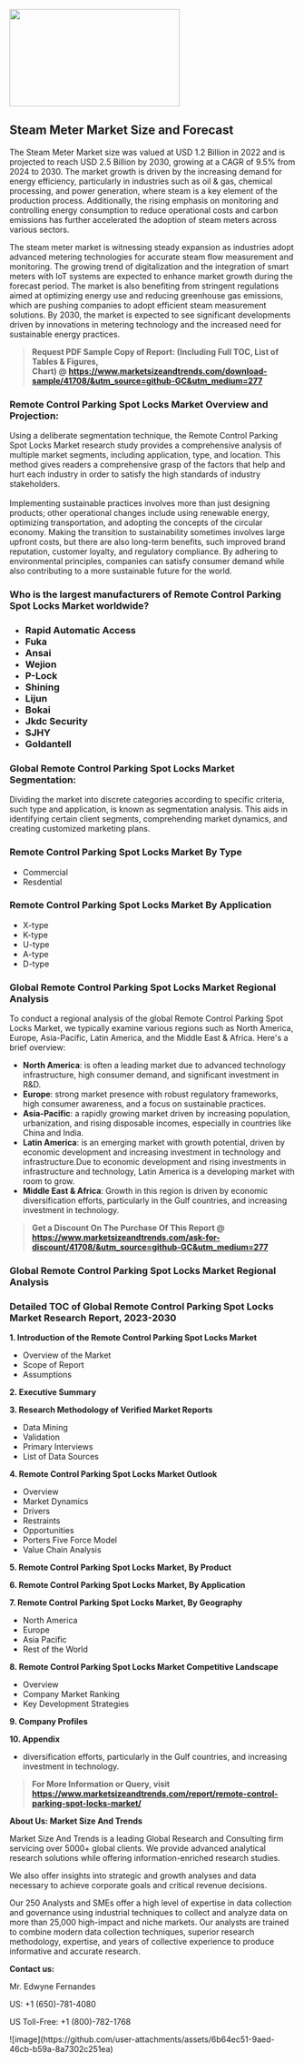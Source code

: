 <p><img class="alignnone size-medium wp-image-20088" src="https://ffe5etoiles.com/wp-content/uploads/2024/12/MST1-300x171.png" alt="" width="300" height="171" /></p><h2>Steam Meter Market Size and Forecast</h2><p>The Steam Meter Market size was valued at USD 1.2 Billion in 2022 and is projected to reach USD 2.5 Billion by 2030, growing at a CAGR of 9.5% from 2024 to 2030. The market growth is driven by the increasing demand for energy efficiency, particularly in industries such as oil & gas, chemical processing, and power generation, where steam is a key element of the production process. Additionally, the rising emphasis on monitoring and controlling energy consumption to reduce operational costs and carbon emissions has further accelerated the adoption of steam meters across various sectors.</p><p>The steam meter market is witnessing steady expansion as industries adopt advanced metering technologies for accurate steam flow measurement and monitoring. The growing trend of digitalization and the integration of smart meters with IoT systems are expected to enhance market growth during the forecast period. The market is also benefiting from stringent regulations aimed at optimizing energy use and reducing greenhouse gas emissions, which are pushing companies to adopt efficient steam measurement solutions. By 2030, the market is expected to see significant developments driven by innovations in metering technology and the increased need for sustainable energy practices.</p></p><blockquote id="" class=""><strong>Request PDF Sample Copy of Report: (Including Full TOC, List of Tables &amp; Figures, Chart)&nbsp;@&nbsp;<strong><a href="https://www.marketsizeandtrends.com/download-sample/41708/&utm_source=github-GC&utm_medium=277" target="_blank">https://www.marketsizeandtrends.com/download-sample/41708/&utm_source=github-GC&utm_medium=277</a></strong></strong></blockquote><h3 id="" class="">Remote Control Parking Spot Locks Market&nbsp;Overview and Projection:</h3><p id="" class="">Using a deliberate segmentation technique, the Remote Control Parking Spot Locks Market research study provides a comprehensive analysis of multiple market segments, including application, type, and location. This method gives readers a comprehensive grasp of the factors that help and hurt each industry in order to satisfy the high standards of industry stakeholders. <br /> <br />Implementing sustainable practices involves more than just designing products; other operational changes include using renewable energy, optimizing transportation, and adopting the concepts of the circular economy. Making the transition to sustainability sometimes involves large upfront costs, but there are also long-term benefits, such improved brand reputation, customer loyalty, and regulatory compliance. By adhering to environmental principles, companies can satisfy consumer demand while also contributing to a more sustainable future for the world.</p><h3 id="" class="">Who is the largest manufacturers of&nbsp;Remote Control Parking Spot Locks Market worldwide?</h3><h3 class=""><p><ul><li>Rapid Automatic Access </li><li> Fuka </li><li> Ansai </li><li> Wejion </li><li> P-Lock </li><li> Shining </li><li> Lijun </li><li> Bokai </li><li> Jkdc Security </li><li> SJHY </li><li> Goldantell</li></ul></p></h3><h3 id="" class="">Global&nbsp;Remote Control Parking Spot Locks Market Segmentation:</h3><p id="" class="">Dividing the market into discrete categories according to specific criteria, such type and application, is known as segmentation analysis. This aids in identifying certain client segments, comprehending market dynamics, and creating customized marketing plans.</p><h3 id="" class="">Remote Control Parking Spot Locks Market&nbsp;By Type</h3><p><p><ul><li>Commercial</li><li> Resdential</p></li></ul></p></p><h3 id="" class="">Remote Control Parking Spot Locks Market&nbsp;By Application</h3><p class=""><p><ul><li>X-type</li><li> K-type</li><li> U-type</li><li> A-type</li><li> D-type</li></ul></p></p><h3 id="" class="">Global Remote Control Parking Spot Locks Market Regional Analysis</h3><p id="" class="">To conduct a regional analysis of the global Remote Control Parking Spot Locks Market, we typically examine various regions such as North America, Europe, Asia-Pacific, Latin America, and the Middle East &amp; Africa. Here's a brief overview:</p><ul><li><strong>North America</strong>: is often a leading market due to advanced technology infrastructure, high consumer demand, and significant investment in R&amp;D.</li><li><strong>Europe</strong>: strong market presence with robust regulatory frameworks, high consumer awareness, and a focus on sustainable practices.</li><li><strong>Asia-Pacific</strong>: a rapidly growing market driven by increasing population, urbanization, and rising disposable incomes, especially in countries like China and India.</li><li><strong>Latin America</strong>: is an emerging market with growth potential, driven by economic development and increasing investment in technology and infrastructure.Due to economic development and rising investments in infrastructure and technology, Latin America is a developing market with room to grow.</li><li><strong>Middle East &amp; Africa</strong>: Growth in this region is driven by economic diversification efforts, particularly in the Gulf countries, and increasing investment in technology.</li></ul><blockquote id="" class=""><strong>Get a Discount On The Purchase Of This Report @ <strong><a href="https://www.marketsizeandtrends.com/ask-for-discount/41708/&utm_source=github-GC&utm_medium=277" target="_blank">https://www.marketsizeandtrends.com/ask-for-discount/41708/&utm_source=github-GC&utm_medium=277</a></strong></strong></blockquote><h3 id="" class="">Global Remote Control Parking Spot Locks Market Regional Analysis</h3><h3 id="" class="">Detailed TOC of Global Remote Control Parking Spot Locks Market Research Report, 2023-2030</h3><p id="" class=""><strong>1. Introduction of the Remote Control Parking Spot Locks Market</strong></p><ul><li>Overview of the Market</li><li>Scope of Report</li><li>Assumptions</li></ul><p id="" class=""><strong>2. Executive Summary</strong></p><p id="" class=""><strong>3. Research Methodology of Verified Market Reports</strong></p><ul><li>Data Mining</li><li>Validation</li><li>Primary Interviews</li><li>List of Data Sources</li></ul><p id="" class=""><strong>4. Remote Control Parking Spot Locks Market Outlook</strong></p><ul><li>Overview</li><li>Market Dynamics</li><li>Drivers</li><li>Restraints</li><li>Opportunities</li><li>Porters Five Force Model</li><li>Value Chain Analysis</li></ul><p id="" class=""><strong>5. Remote Control Parking Spot Locks Market, By Product</strong></p><p id="" class=""><strong>6. Remote Control Parking Spot Locks Market, By Application</strong></p><p id="" class=""><strong>7. Remote Control Parking Spot Locks Market, By Geography</strong></p><ul><li>North America</li><li>Europe</li><li>Asia Pacific</li><li>Rest of the World</li></ul><p id="" class=""><strong>8. Remote Control Parking Spot Locks Market Competitive Landscape</strong></p><ul><li>Overview</li><li>Company Market Ranking</li><li>Key Development Strategies</li></ul><p id="" class=""><strong>9. Company Profiles</strong></p><p id="" class=""><strong>10. Appendix</strong></p><ul><li>diversification efforts, particularly in the Gulf countries, and increasing investment in technology.</li></ul><blockquote id="" class=""><strong>For More Information or Query, visit <strong><strong><a href="https://www.marketsizeandtrends.com/report/remote-control-parking-spot-locks-market/" target="_blank">https://www.marketsizeandtrends.com/report/remote-control-parking-spot-locks-market/</a></strong></strong></strong></blockquote><p id="" class=""><strong>About Us: Market Size And Trends</strong></p><p id="" class="">Market Size And Trends is a leading Global Research and Consulting firm servicing over 5000+ global clients. We provide advanced analytical research solutions while offering information-enriched research studies.</p><p id="" class="">We also offer insights into strategic and growth analyses and data necessary to achieve corporate goals and critical revenue decisions.</p><p id="" class="">Our 250 Analysts and SMEs offer a high level of expertise in data collection and governance using industrial techniques to collect and analyze data on more than 25,000 high-impact and niche markets. Our analysts are trained to combine modern data collection techniques, superior research methodology, expertise, and years of collective experience to produce informative and accurate research.</p><p id="" class=""><strong>Contact us:</strong></p><p id="" class="">Mr. Edwyne Fernandes</p><p id="" class="">US: +1 (650)-781-4080</p><p id="" class="">US Toll-Free: +1 (800)-782-1768</p>
![image](https://github.com/user-attachments/assets/6b64ec51-9aed-46cb-b59a-8a7302c251ea)
